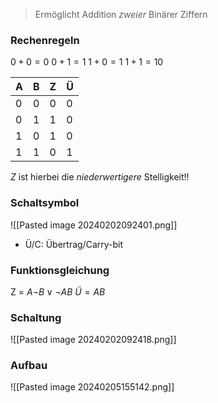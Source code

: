> Ermöglicht Addition _zweier_ Binärer Ziffern

### Rechenregeln
$0 + 0 = 0$
$0 + 1 = 1$
$1 + 0 = 1$
$1 + 1 = 10$


| A | B | Z | Ü |
| ---- | ---- | ---- | ---- |
| 0 | 0 | 0 | 0 |
| 0 | 1 | 1 | 0 |
| 1 | 0 | 1 | 0 |
| 1 | 1 | 0 | 1 |
$Z$ ist hierbei die _niederwertigere_ Stelligkeit!!

### Schaltsymbol
![[Pasted image 20240202092401.png]]
- Ü/C: Übertrag/Carry-bit
### Funktionsgleichung
Z = $A \lnot B \lor \lnot AB$ 
$Ü = AB$

### Schaltung
![[Pasted image 20240202092418.png]]


### Aufbau
![[Pasted image 20240205155142.png]]